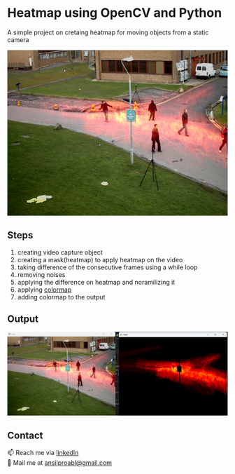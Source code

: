 # Heatmap using OpenCV and Python

A simple project on cretaing heatmap for moving objects from a static camera

![](images/heatmap1.png)

## Steps
1. creating video capture object
2. creating a mask(heatmap) to apply heatmap on the video
3. taking difference of the consecutive frames using a while loop
4. removing noises
5. applying the difference on heatmap and noramilizing it 
6. applying [colormap](https://docs.opencv.org/3.4/d3/d50/group__imgproc__colormap.html)
7. adding colormap to the output

## Output
![](images/output.png)

## Contact
📫 Reach me via [linkedIn](inkedin.com/in/ansil-m-b-2b14b9194/) <br>
📧 Mail me at ansilproabl@gmail.com
